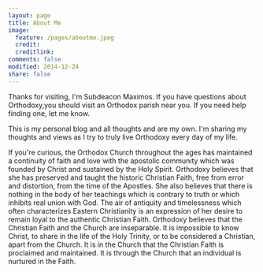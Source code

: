```yaml
---
layout: page
title: About Me
image:
  feature: /pages/aboutme.jpeg
  credit: 
  creditlink: 
comments: false
modified: 2014-12-24
share: false
---
```

Thanks for visiting, I'm Subdeacon Maximos. If you have questions about Orthodoxy,you should visit an Orthodox parish near you. If you need help finding one, let me know.

This is my personal blog and all thoughts and are my own. I'm sharing my thoughts and views as I try to truly live Orthodoxy every day of my life.

If you're curious, the Orthodox Church throughout the ages has maintained a continuity of faith and love with the apostolic community which was founded by Christ and sustained by the Holy Spirit. Orthodoxy believes that she has preserved and taught the historic Christian Faith, free from error and distortion, from the time of the Apostles. She also believes that there is nothing in the body of her teachings which is contrary to truth or which inhibits real union with God. The air of antiquity and timelessness which often characterizes Eastern Christianity is an expression of her desire to remain loyal to the authentic Christian Faith. Orthodoxy believes that the Christian Faith and the Church are inseparable. It is impossible to know Christ, to share in the life of the Holy Trinity, or to be considered a Christian, apart from the Church. It is in the Church that the Christian Faith is proclaimed and maintained. It is through the Church that an individual is nurtured in the Faith.
